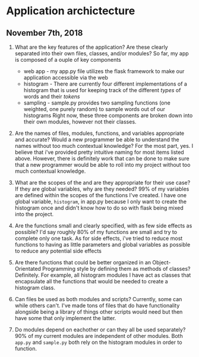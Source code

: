 # Application archictecture
## November 7th, 2018

1. What are the key features of the application? Are these clearly separated into their own files, classes, and/or modules?
    So far, my app is composed of a ouple of key components
    * web app - my app.py file utilizes the flask framework to make our application accessible via the web
    * histogram - There are currently four different implementations of a histogram that is used for keeping track of the different *types* of words and their *tokens*
    * sampling - sample.py provides two sampling functions (one weighted, one purely random) to sample words out of our histograms
Right now, these three components are broken down into their own modules, however not their classes.

2. Are the names of files, modules, functions, and variables appropriate and accurate? Would a new programmer be able to understand the names without too much contextual knowledge?
    For the most part, yes. I believe that i've provided pretty intuitive naming for most items listed above. However, there is definitely work that can be done to make sure that a new programmer
    would be able to roll into my project without too much contextual knowledge.

3. What are the scopes of the and are they appropriate for their use case? If they are global variables, why are they needed?
    99% of my variables are defined within the scopes of the functions I've created. I have one global variable, `histogram`, in app.py because I only want to create the histogram once and didn't know how
    to do so with flask being mixed into the project.

4. Are the functions small and clearly specified, with as few side effects as possible?
    I'd say roughly 80% of my functions are small and try to complete only one task. As for side effects, i've tried to reduce most functions to having as little parameters and global
    variables as possible to reduce any potential side effects 

5. Are there functions that could be better organized in an Object-Orientated Programming style by defining them as methods of classes?\
    Definitely. For example, all histogram modules I have act as classes that encapsulate all the functions that would be needed to create a histogram class. 

6. Can files be used as both modules and scripts?
    Currently, some can while others can't. I've made tons of files that do have functionality alongside being a library of things other scripts would need but then have some that only
    implement the latter.
7. Do modules depend on eachother or can they all be used separately?
   90% of my current modules are independent of other modules. Both `app.py` and `sample.py` both rely on the histogram modules in order to function. 
